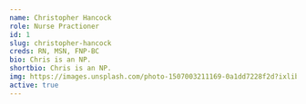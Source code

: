 ```yaml
---
name: Christopher Hancock
role: Nurse Practioner
id: 1
slug: christopher-hancock
creds: RN, MSN, FNP-BC
bio: Chris is an NP.
shortbio: Chris is an NP.
img: https://images.unsplash.com/photo-1507003211169-0a1dd7228f2d?ixlib=rb-1.2.1&ixid=MnwxMjA3fDB8MHxwaG90by1wYWdlfHx8fGVufDB8fHx8&auto=format&fit=crop&w=1287&q=80
active: true
---
```

